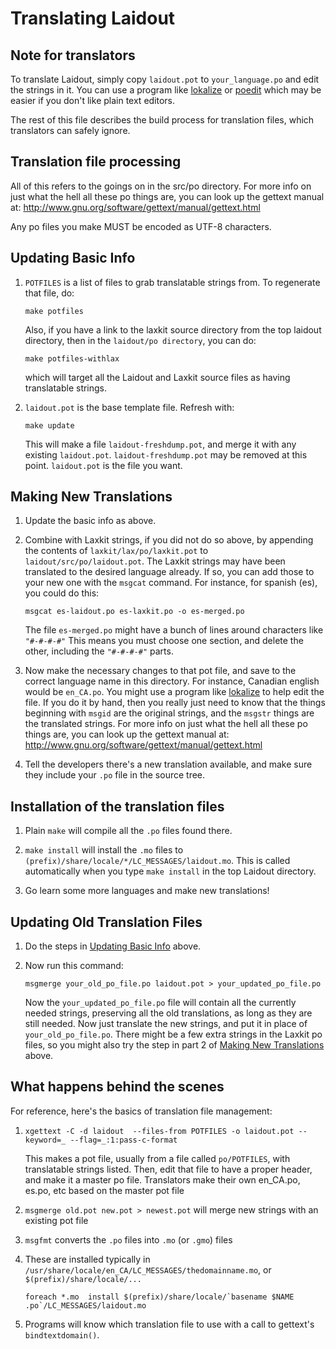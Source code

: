 Translating Laidout
===================


## Note for translators

To translate Laidout, simply copy `laidout.pot` to `your_language.po` and
edit the strings in it. You can use a program like
[lokalize](https://userbase.kde.org/Lokalize) or [poedit](https://poedit.net/)
which may be easier if you don't like plain text editors.

The rest of this file describes the build process for translation files,
which translators can safely ignore.


## Translation file processing

All of this refers to the goings on in the src/po directory.
For more info on just what the hell
all these po things are, you can look up the gettext manual at:
  http://www.gnu.org/software/gettext/manual/gettext.html
 
Any po files you make MUST be encoded as UTF-8 characters.



<a name="updating-basic-info"/>

## Updating Basic Info

1. `POTFILES` is a list of files to grab translatable strings from.
   To regenerate that file, do:

       make potfiles

   Also, if you have a link to the laxkit source directory from the top laidout
   directory, then in the `laidout/po directory`, you can do:

       make potfiles-withlax

   which will target all the Laidout and Laxkit source files as having translatable strings.


2. `laidout.pot` is the base template file. Refresh with:

       make update

   This will make a file `laidout-freshdump.pot`, and merge it with any existing `laidout.pot`.
   `laidout-freshdump.pot` may be removed at this point. `laidout.pot` is the file you want.



<a name="making-new"/>

## Making New Translations

1. Update the basic info as above.

2. Combine with Laxkit strings, if you did not do so above, by appending the contents of
   `laxkit/lax/po/laxkit.pot` to `laidout/src/po/laidout.pot`.
   The Laxkit strings may have been translated to the desired
   language already. If so, you can add those to your new one with the `msgcat` command.
   For instance, for spanish (es), you could do this:

       msgcat es-laidout.po es-laxkit.po -o es-merged.po

   The file `es-merged.po` might have a bunch of lines around characters like `"#-#-#-#"`
   This means you must choose one section, and delete the other, including 
   the `"#-#-#-#"` parts.


3. Now make the necessary changes to that pot file, and save to the correct language
   name in this directory. For instance, Canadian english would be `en_CA.po`. You might
   use a program like [lokalize](https://userbase.kde.org/Lokalize) 
   to help edit the file. If you do it by hand, then you really
   just need to know that the things beginning with `msgid` are the original strings,
   and the `msgstr` things are the translated strings. For more info on just what the hell
   all these po things are, you can look up the gettext manual at:
   http://www.gnu.org/software/gettext/manual/gettext.html

4. Tell the developers there's a new translation available, and make sure they include 
   your `.po` file in the source tree.



Installation of the translation files 
-------------------------------------

1. Plain `make` will compile all the `.po` files found there.

2. `make install` will install the `.mo` files to `(prefix)/share/locale/*/LC_MESSAGES/laidout.mo`.
   This is called automatically when you type `make install` in the top Laidout directory.

3. Go learn some more languages and make new translations!


Updating Old Translation Files
------------------------------

1. Do the steps in [Updating Basic Info](#updating-basic-info) above.

2. Now run this command:

       msgmerge your_old_po_file.po laidout.pot > your_updated_po_file.po

   Now the `your_updated_po_file.po` file will contain all the currently needed strings, 
   preserving all the old translations, as long as they are still needed. Now just translate
   the new strings, and put it in place of `your_old_po_file.po`.
   There might be a few extra strings in the Laxkit po files, so you might also try the step
   in part 2 of [Making New Translations](#making-new) above.




What happens behind the scenes
------------------------------

For reference, here's the basics of translation file management:

1. `xgettext -C -d laidout  --files-from POTFILES -o laidout.pot --keyword=_ --flag=_:1:pass-c-format`

   This makes a pot file, usually from a file called `po/POTFILES`, with translatable strings listed.
   Then, edit that file to have a proper header, and make it a master po file.
   Translators make their own en_CA.po, es.po, etc based on the master pot file

2. `msgmerge old.pot new.pot > newest.pot` will merge new strings with an existing pot file

3. `msgfmt` converts the `.po` files into `.mo` (or `.gmo`) files

4. These are installed typically in `/usr/share/locale/en_CA/LC_MESSAGES/thedomainname.mo`,
   or `$(prefix)/share/locale/...`

       foreach *.mo  install $(prefix)/share/locale/`basename $NAME .po`/LC_MESSAGES/laidout.mo

5. Programs will know which translation file to use with a call to gettext's `bindtextdomain()`.

